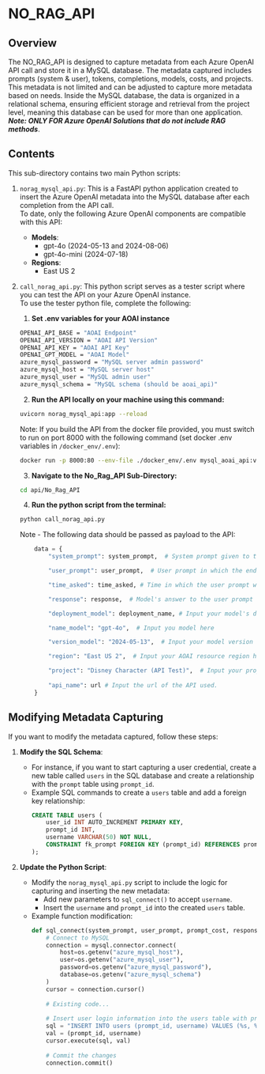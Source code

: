 # NO_RAG_API  
  
## Overview  
The NO_RAG_API is designed to capture metadata from each Azure OpenAI API call and store it in a MySQL database. The metadata captured includes prompts (system & user), tokens, completions, models, costs, and projects. This metadata is not limited and can be adjusted to capture more metadata based on needs. Inside the MySQL database, the data is organized in a relational schema, ensuring efficient storage and retrieval from the project level, meaning this database can be used for more than one application.   
***Note: ONLY FOR Azure OpenAI Solutions that do not include RAG methods***.  
  
## Contents  
This sub-directory contains two main Python scripts:  
1. `norag_mysql_api.py`: This is a FastAPI python application created to insert the Azure OpenAI metadata into the MySQL database after each completion from the API call.  
    To date, only the following Azure OpenAI components are compatible with this API:  
    - **Models**:  
        - gpt-4o (2024-05-13 and 2024-08-06)  
        - gpt-4o-mini (2024-07-18)  
    - **Regions**:  
        - East US 2  
2. `call_norag_api.py`: This python script serves as a tester script where you can test the API on your Azure OpenAI instance.  
    To use the tester python file, complete the following:  
    1. **Set .env variables for your AOAI instance**  
    ```sh  
    OPENAI_API_BASE = "AOAI Endpoint"  
    OPENAI_API_VERSION = "AOAI API Version"  
    OPENAI_API_KEY = "AOAI API Key"  
    OPENAI_GPT_MODEL = "AOAI Model"  
    azure_mysql_password = "MySQL server admin password"  
    azure_mysql_host = "MySQL server host"  
    azure_mysql_user = "MySQL admin user"  
    azure_mysql_schema = "MySQL schema (should be aoai_api)"  
    ```  
    2. **Run the API locally on your machine using this command:**  
    ```sh  
    uvicorn norag_mysql_api:app --reload  
    ```  
    Note: If you build the API from the docker file provided, you must switch to run on port 8000 with the following command (set docker .env variables in `/docker_env/.env`):  
    ```sh  
    docker run -p 8000:80 --env-file ./docker_env/.env mysql_aoai_api:v1  
    ```  
    3. **Navigate to the No_Rag_API Sub-Directory:**  
    ```sh  
    cd api/No_Rag_API  
    ```  
    4. **Run the python script from the terminal:**  
    ```sh  
    python call_norag_api.py  
    ```  
    
    Note - The following data should be passed as payload to the API:
    ```python 
        data = {  
            "system_prompt": system_prompt,  # System prompt given to the AOAI model.

            "user_prompt": user_prompt,  # User prompt in which the end-user asks the model. 

            "time_asked": time_asked, # Time in which the user prompt was asked.

            "response": response,  # Model's answer to the user prompt

            "deployment_model": deployment_name, # Input your model's deployment name here

            "name_model": "gpt-4o",  # Input you model here

            "version_model": "2024-05-13",  # Input your model version here. NOT API VERSION.

            "region": "East US 2",  # Input your AOAI resource region here

            "project": "Disney Character (API Test)",  # Input your project name here. Following the system prompt for this test currently :)
            
            "api_name": url # Input the url of the API used. 
        }  
    ```
  
## Modifying Metadata Capturing  
  
If you want to modify the metadata captured, follow these steps:  
  
1. **Modify the SQL Schema**:  
    - For instance, if you want to start capturing a user credential, create a new table called `users` in the SQL database and create a relationship with the `prompt` table using `prompt_id`.  
    - Example SQL commands to create a `users` table and add a foreign key relationship:  
      ```sql  
      CREATE TABLE users (  
          user_id INT AUTO_INCREMENT PRIMARY KEY,  
          prompt_id INT,  
          username VARCHAR(50) NOT NULL,     
          CONSTRAINT fk_prompt FOREIGN KEY (prompt_id) REFERENCES prompt(prompt_id)  
      );  
      ```  
  
2. **Update the Python Script**:  
    - Modify the `norag_mysql_api.py` script to include the logic for capturing and inserting the new metadata:
        - Add new parameters to `sql_connect()` to accept `username`.    
      - Insert the `username` and `prompt_id` into the created `users` table. 
    - Example function modification:  
      ```python  
      def sql_connect(system_prompt, user_prompt, prompt_cost, response, completion_cost, deployment_model, prompt_token_count, response_token_count, project, username):  
          # Connect to MySQL  
          connection = mysql.connector.connect(  
              host=os.getenv("azure_mysql_host"),  
              user=os.getenv("azure_mysql_user"),  
              password=os.getenv("azure_mysql_password"),  
              database=os.getenv("azure_mysql_schema")  
          )  
          cursor = connection.cursor()  
  
          # Existing code...  
  
          # Insert user login information into the users table with prompt_id  
          sql = "INSERT INTO users (prompt_id, username) VALUES (%s, %s)"  
          val = (prompt_id, username)  
          cursor.execute(sql, val)  
  
          # Commit the changes  
          connection.commit()  
      ```  

